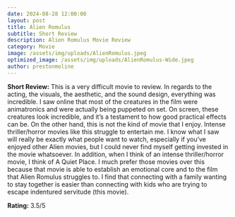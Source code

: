 ```yaml
---
date: 2024-08-28 12:00:00
layout: post
title: Alien Romulus
subtitle: Short Review
description: Alien Romulus Movie Review
category: Movie
image: /assets/img/uploads/AlienRomulus.jpeg
optimized_image: /assets/img/uploads/AlienRomulus-Wide.jpeg
author: prestonmoline
---
```


**Short Review:**
This is a very difficult movie to review. In regards to the acting, the visuals, the aesthetic, and the sound design, everything was incredible. I saw online that most of the creatures in the film were animatronics and were actually being puppeted on set. On screen, these creatures look incredible, and it’s a testament to how good practical effects can be. On the other hand, this is not the kind of movie that I enjoy. Intense thriller/horror movies like this struggle to entertain me. I know what I saw will really be exactly what people want to watch, especially if you’ve enjoyed other Alien movies, but I could never find myself getting invested in the movie whatsoever. In addition, when I think of an intense thriller/horror movie, I think of A Quiet Place. I much prefer those movies over this because that movie is able to establish an emotional core and to the film that Alien Romulus struggles to. I find that connecting with a family wanting to stay together is easier than connecting with kids who are trying to escape indentured servitude (this movie).


**Rating:**
3.5/5
